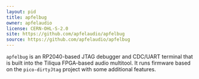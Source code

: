 ```yaml
---
layout: pid
title: apfelbug
owner: apfelaudio
license: CERN-OHL-S-2.0
site: https://github.com/apfelaudio/apfelbug
source: https://github.com/apfelaudio/apfelbug
---
```

`apfelbug` is an RP2040-based JTAG debugger and CDC/UART terminal that is built into the Tiliqua FPGA-based audio multitool. It runs firmware based on the `pico-dirtyJtag` project with some additional features.
